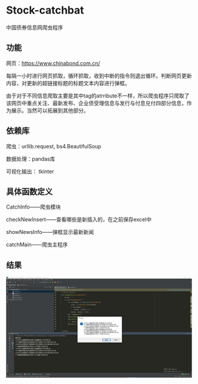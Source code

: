 # Stock-catchbat
中国债券信息网爬虫程序

## 功能
网页：https://www.chinabond.com.cn/

每隔一小时进行网页抓取，循环抓取，收到中断的指令则退出循环。判断网页更新内容，对更新的超链接标题的标题文本内容进行弹框。

由于对于不同信息爬取主要是其中tag的atrribute不一样，所以爬虫程序只爬取了该网页中重点关注、最新发布、企业债受理信息与发行与付息兑付四部分信息，作为展示。当然可以拓展到其他部分。

## 依赖库
爬虫：urllib.request, bs4.BeautifulSoup

数据处理：pandas库

可视化输出： tkinter

## 具体函数定义
CatchInfo——爬虫模块

checkNewInsert——查看哪些是新插入的，在之前保存excel中

showNewsInfo——弹框显示最新新闻

catchMain——爬虫主程序

## 结果
![Result](https://github.com/tomqingo/Stock-catchbat/blob/main/result.png)


